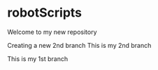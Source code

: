 # robotScripts
Welcome to my new repository

Creating a new 2nd branch
This is my 2nd branch


This is my 1st branch